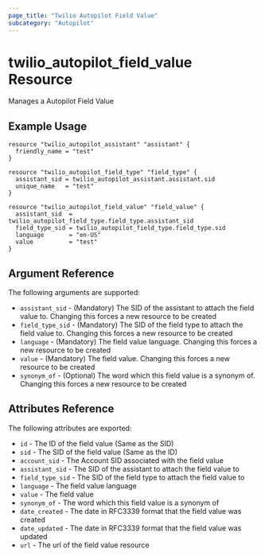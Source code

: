 ```yaml
---
page_title: "Twilio Autopilot Field Value"
subcategory: "Autopilot"
---
```


# twilio_autopilot_field_value Resource

Manages a Autopilot Field Value

## Example Usage

```hcl
resource "twilio_autopilot_assistant" "assistant" {
  friendly_name = "test"
}

resource "twilio_autopilot_field_type" "field_type" {
  assistant_sid = twilio_autopilot_assistant.assistant.sid
  unique_name   = "test"
}

resource "twilio_autopilot_field_value" "field_value" {
  assistant_sid  = twilio_autopilot_field_type.field_type.assistant_sid
  field_type_sid = twilio_autopilot_field_type.field_type.sid
  language       = "en-US"
  value          = "test"
}
```

## Argument Reference

The following arguments are supported:

- `assistant_sid` - (Mandatory) The SID of the assistant to attach the field value to. Changing this forces a new resource to be created
- `field_type_sid` - (Mandatory) The SID of the field type to attach the field value to. Changing this forces a new resource to be created
- `language` - (Mandatory) The field value language. Changing this forces a new resource to be created
- `value` - (Mandatory) The field value. Changing this forces a new resource to be created
- `synonym_of` - (Optional) The word which this field value is a synonym of. Changing this forces a new resource to be created

## Attributes Reference

The following attributes are exported:

- `id` - The ID of the field value (Same as the SID)
- `sid` - The SID of the field value (Same as the ID)
- `account_sid` - The Account SID associated with the field value
- `assistant_sid` - The SID of the assistant to attach the field value to
- `field_type_sid` - The SID of the field type to attach the field value to
- `language` - The field value language
- `value` - The field value
- `synonym_of` - The word which this field value is a synonym of
- `date_created` - The date in RFC3339 format that the field value was created
- `date_updated` - The date in RFC3339 format that the field value was updated
- `url` - The url of the field value resource
